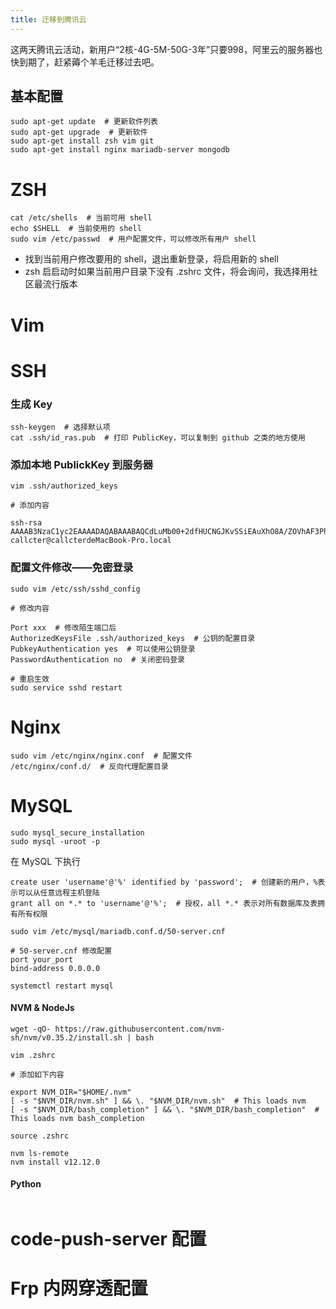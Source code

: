 ```yaml
---
title: 迁移到腾讯云
---
```


这两天腾讯云活动，新用户“2核-4G-5M-50G-3年”只要998，阿里云的服务器也快到期了，赶紧薅个羊毛迁移过去吧。

## 基本配置

```
sudo apt-get update  # 更新软件列表
sudo apt-get upgrade  # 更新软件
sudo apt-get install zsh vim git
sudo apt-get install nginx mariadb-server mongodb
```

# ZSH

```
cat /etc/shells  # 当前可用 shell
echo $SHELL  # 当前使用的 shell
sudo vim /etc/passwd  # 用户配置文件，可以修改所有用户 shell
```

- 找到当前用户修改要用的 shell，退出重新登录，将启用新的 shell
- zsh 启启动时如果当前用户目录下没有 .zshrc 文件，将会询问，我选择用社区最流行版本

# Vim

# SSH

### 生成 Key

```
ssh-keygen  # 选择默认项
cat .ssh/id_ras.pub  # 打印 PublicKey，可以复制到 github 之类的地方使用
```

### 添加本地 PublickKey 到服务器

```
vim .ssh/authorized_keys

# 添加内容

ssh-rsa AAAAB3NzaC1yc2EAAAADAQABAAABAQCdLuMb00+2dfHUCNGJKvSSiEAuXhO8A/ZOVhAF3PhLPTQ6nZZkNl7j3xlRmcAqQmhm8z0xVmtpz9s8n2cAA6+efS715jMn/8wmnwcUZ6xnTAQZPqsuoD3rsGs6JIkHnkhHOqgkXa7XIKim47zR6miNEFQneOnukcsXd8mZmFNGiWzbn2+OCT6iWCI2/Sr0MvpCmuubU1tNgN15eYC87yjBrEFMpYRleF66FhJUx5Dr2xJxif3Kz4KB2Nz1U/p2KF+gx7MyudxJa0WTD+2NzxNkRXRllwU+by4uZ6OmftIvMWKPlkOs2zrqohVYHR/mY6ymic8eSmgBfo/nfimoR2Dt callcter@callcterdeMacBook-Pro.local
```

### 配置文件修改——免密登录

```
sudo vim /etc/ssh/sshd_config

# 修改内容

Port xxx  # 修改陌生端口后
AuthorizedKeysFile .ssh/authorized_keys  # 公钥的配置目录
PubkeyAuthentication yes  # 可以使用公钥登录
PasswordAuthentication no  # 关闭密码登录

# 重启生效
sudo service sshd restart
```

# Nginx

```
sudo vim /etc/nginx/nginx.conf  # 配置文件
/etc/nginx/conf.d/  # 反向代理配置目录
```

# MySQL

```
sudo mysql_secure_installation
sudo mysql -uroot -p
```

在 MySQL 下执行
```
create user 'username'@'%' identified by 'password';  # 创建新的用户，%表示可以从任意远程主机登陆
grant all on *.* to 'username'@'%';  # 授权，all *.* 表示对所有数据库及表拥有所有权限
```

```
sudo vim /etc/mysql/mariadb.conf.d/50-server.cnf

# 50-server.cnf 修改配置
port your_port
bind-address 0.0.0.0

systemctl restart mysql
```

#### NVM & NodeJs

```
wget -qO- https://raw.githubusercontent.com/nvm-sh/nvm/v0.35.2/install.sh | bash

vim .zshrc

# 添加如下内容

export NVM_DIR="$HOME/.nvm"
[ -s "$NVM_DIR/nvm.sh" ] && \. "$NVM_DIR/nvm.sh"  # This loads nvm
[ -s "$NVM_DIR/bash_completion" ] && \. "$NVM_DIR/bash_completion"  # This loads nvm bash_completion

source .zshrc

nvm ls-remote
nvm install v12.12.0
```

#### Python

```

```


# code-push-server 配置

# Frp 内网穿透配置